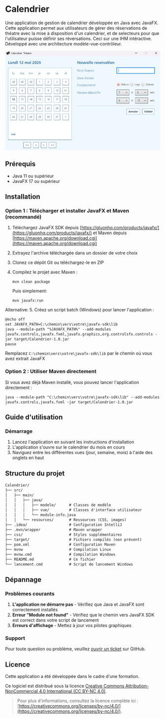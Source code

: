 ﻿# Calendrier

Une application de gestion de calendrier développée en Java avec JavaFX. Cette application permet aux utilisateurs de gérer des réservations de théatre avec la mise à disposition d'un calendrier, et de selecteurs pour que l'utilisateur puisse définir ses réversations. Ceci sur une IHM intéractive.
Développé avec une architecture modèle-vue-contrôleur.

![Image fenêtre principale](src/main/resources/readmeimg.jpg)


## Prérequis

- Java 11 ou supérieur
- JavaFX 17 ou supérieur

## Installation

### Option 1 : Télécharger et installer JavaFX et Maven (recommandé)

1. Téléchargez JavaFX SDK depuis [https://gluonhq.com/products/javafx/](https://gluonhq.com/products/javafx/) et Maven depuis [https://maven.apache.org/download.cgi](https://maven.apache.org/download.cgi)
2. Extrayez l'archive téléchargée dans un dossier de votre choix
3. Clonez ce dépôt Git ou téléchargez-le en ZIP
4. Compilez le projet avec Maven :
   
   ```
   mvn clean package
   ```
   Puis simplement:
   ```
   mvn javafx:run
   ```
Alternative:
5. Créez un script batch (Windows) pour lancer l'application :
   
   ```batch
   @echo off
   set JAVAFX_PATH=C:\chemin\vers\votre\javafx-sdk\lib
   java --module-path "%JAVAFX_PATH%" --add-modules javafx.controls,javafx.fxml,javafx.graphics,org.controlsfx.controls -jar target/Calendrier-1.0.jar
   pause
   ```
   
   Remplacez `C:\chemin\vers\votre\javafx-sdk\lib` par le chemin où vous avez extrait JavaFX

### Option 2 : Utiliser Maven directement

Si vous avez déjà Maven installé, vous pouvez lancer l'application directement :

```batch
java --module-path "C:\chemin\vers\votre\javafx-sdk\lib" --add-modules javafx.controls,javafx.fxml -jar target/Calendrier-1.0.jar
```

## Guide d'utilisation

### Démarrage

1. Lancez l'application en suivant les instructions d'installation
2. L'application s'ouvre sur le calendrier du mois en cours
3. Naviguez entre les différentes vues (jour, semaine, mois) à l'aide des onglets en haut

## Structure du projet

```
Calendrier/
├── src/
│   ├── main/
│   │   ├── java/        
│   │   │   ├── modele/      # Classes de modèle
│   │   │   ├── vue/         # Classes d'interface utilisateur
│   │   │   └── module-info.java
│   │   └── resources/       # Ressources (CSS, images)
├── .idea/                   # Configuration IntelliJ
├── .mvn/wrapper             # Maven wrapper
├── css/                     # Styles supplémentaires
├── target/                  # Fichiers compilés (non présent)
├── pom.xml                  # Configuration Maven
├── mvnw                     # Compilation Linux
├── mvnw.cmd                 # Compilation Windows
├── README.md                # Ce fichier
└── lancement.cmd            # Script de lancement Windows
```

## Dépannage

### Problèmes courants

1. **L'application ne démarre pas** - Vérifiez que Java et JavaFX sont correctement installés
2. **Erreur "Module not found"** - Vérifiez que le chemin vers JavaFX SDK est correct dans votre script de lancement
3. **Erreurs d'affichage** - Mettez à jour vos pilotes graphiques

### Support

Pour toute question ou problème, veuillez [ouvrir un ticket](https://github.com/ZPitor99/Calendrier/issues) sur GitHub.

## Licence

Cette application a été développée dans le cadre d'une formation.

Ce logiciel est distribué sous la licence [Creative Commons Attribution-NonCommercial 4.0 International (CC BY-NC 4.0)](https://creativecommons.org/licenses/by-nc/4.0/).
> Pour plus d'informations, consultez la licence complète ici : [https://creativecommons.org/licenses/by-nc/4.0/](https://creativecommons.org/licenses/by-nc/4.0/).
